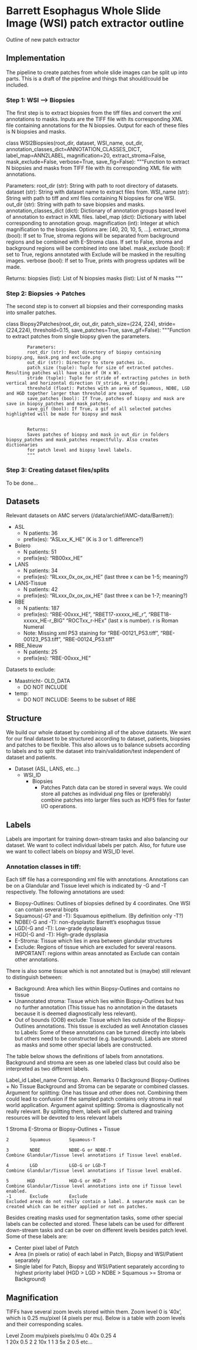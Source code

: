 # Barrett Esophagus Whole Slide Image (WSI) patch extractor outline
Outline of new patch extractor

## Implementation
The pipeline to create patches from whole slide images can be split up into parts. This is a draft of the pipeline and things that should/could be included.

### Step 1: WSI --> Biopsies
The first step is to extract biopsies from the tiff files and convert the xml annotations to masks. Inputs are the TIFF file with its corresponding XML file containing annotations for the N biopsies. Output for each of these files is N biopsies and masks.

class WSI2Biopsies(root_dir,
                    dataset,
                    WSI_name,
                    out_dir,
                    annotation_classes_dict=ANNOTATION_CLASSES_DICT,
                    label_map=ANN2LABEL,
                    magnification=20,
                    extract_stroma=False,
                    mask_exclude=False,
                    verbose=True,
                    save_fig=False):
"""Function to extract N biopsies and masks from TIFF file with its corresponding XML file with annotations.

Parameters:
            root_dir (str): String with path to root directory of datasets.
            dataset (str): String with dataset name to extract files from.
            WSI_name (str): String with path to tiff and xml files containing N biopsies for one WSI.
            out_dir (str): String with path to save biopsies and masks.
            annotation_classes_dict (dict): Dictionary of annotation groups based level of annotation to extract in XML files.
            label_map (dict): Dictionary with label corresponding to annotation group.
            magnification (int): Integer at which magnification to the biopsies. Options are: [40, 20, 10, 5, ...].
            extract_stroma (bool): If set to True, stroma regions will be separated from background regions and be combined with E-Stroma class. If set to False, stroma and background regions will be combined into one label.
            mask_exclude (bool): If set to True, regions annotated with Exclude will be masked in the resulting images.
            verbose (bool): If set to True, prints with progress updates will be made.

Returns:
biopsies (list): List of N biopsies
masks (list): List of N masks
"""

### Step 2: Biopsies → Patches
The second step is to convert all biopsies and their corresponding masks into smaller patches. 

class Biopsy2Patches(root_dir,
                     out_dir,
                     patch_size=(224, 224),
                     stride=(224,224),
                     threshold=0.15,
                     save_patches=True,
                     save_gif=False):
"""Function to extract patches from single biopsy given the parameters.

            Parameters:
            root_dir (str): Root directory of biopsy containing biopsy.png, mask.png and exclude.png
            out_dir (str): Directory to store patches in.
            patch_size (tuple): Tuple for size of extracted patches. Resulting patches will have size of (H x W).
            stride (tuple): Tuple for stride of extracting patches in both vertical and horizontal direction (V_stride, H_stride).
            threshold (float): Patches with an area of Squamous, NDBE, LGD and HGD together larger than threshold are saved.
            save_patches (bool): If True, patches of biopsy and mask are save in biopsy_patches and mask_patches.
            save_gif (bool): If True, a gif of all selected patches highlighted will be made for biopsy and mask


            Returns:
            Saves patches of biopsy and mask in out_dir in folders biopsy_patches and mask_patches respectfully. Also creates dictionaries
            for patch level and biopsy level labels.            
            """

### Step 3: Creating dataset files/splits
To be done…

## Datasets
Relevant datasets on AMC servers (/data/archief/AMC-data/Barrett/):
* ASL
   * N patients: 36
   * prefix(es): “ASLxx_K_HE” (K is 3 or 1. difference?)
* Bolero
   * N patients: 51
   * prefix(es): “RB00xx_HE”
* LANS
   * N patients: 34
   * prefix(es): “RLxxx_0x_ox_ox_HE” (last three x can be 1-5; meaning?)
* LANS-Tissue
   * N patients: 42
   * prefix(es): “RLxxx_0x_ox_ox_HE” (last three x can be 1-7; meaning?)
* RBE
   * N patients: 187
   * prefix(es): “RBE-00xxx_HE”, “RBET17-xxxxx_HE_r”, “RBET18-xxxxx_HE-r_BIG”  “ROCTxx_r-HEx” (last x is number). r is Roman Numeral
   * Note: Missing xml P53 staining for “RBE-00121_P53.tiff”, “RBE-00123_P53.tiff”, “RBE-00124_P53.tiff”
* RBE_Nieuw
   * N patients: 25
   * prefix(es): “RBE-00xxx_HE”

Datasets to exclude:
* Maastricht- OLD_DATA
   * DO NOT INCLUDE
* temp:
   * DO NOT INCLUDE: Seems to be subset of RBE

## Structure
We build our whole dataset by combining all of the above datasets. We want for our final dataset to be structured according to dataset, patients, biopsies and patches to be flexible. This also allows us to balance subsets according to labels and to split the dataset into train/validation/test independent of dataset and patients. 

* Dataset (ASL, LANS, etc...)
   * WSI_ID
      * Biopsies
         * Patches
Patch data can be stored in several ways. We could store all patches as individual png files or (preferably) combine patches into larger files such as HDF5 files for faster I/O operations.

## Labels
Labels are important for training down-stream tasks and also balancing our dataset. We want to collect individual labels per patch. Also, for future use we want to collect labels on biopsy and WSI_ID level.

### Annotation classes in tiff:
Each tiff file has a corresponding xml file with annotations. Annotations can be on a Glandular and Tissue level which is indicated by -G and -T respectively. The following annotations are used:
* Biopsy-Outlines: Outlines of biopsies defined by 4 coordinates. One WSI can contain several biopts
* Squamous(-G? and -T): Squamous epithelium. (By definition only -T?)
* NDBE(-G and -T): non-dysplastic Barrett’s esophagus tissue
* LGD(-G and -T): Low-grade dysplasia
* HGD(-G and -T): High-grade dysplasia
* E-Stroma: Tissue which lies in area between glandular structures
* Exclude: Regions of tissue which are excluded for several reasons. IMPORTANT: regions within areas annotated as Exclude can contain other annotations.


There is also some tissue which is not annotated but is (maybe) still relevant to distinguish between: 
* Background: Area which lies within Biopsy-Outlines and contains no tissue
* Unannotated stroma: Tissue which lies within Biopsy-Outlines but has no further annotation (This tissue has no annotation in the datasets because it is deemed diagnostically less relevant).
* Out of bounds (OOB) exclude: Tissue which lies outside of the Biopsy-Outlines annotations. This tissue is excluded as well
Annotation classes to Labels:
Some of these annotations can be turned directly into labels but others need to be constructed (e.g. background). Labels are stored as masks and some other special labels are constructed. 


The table below shows the definitions of labels from annotations. Background and stroma are seen as one labeled class but could also be interpreted as two different labels. 


Label_id 	Label_name     Corresp. Ann.                             Remarks
   0        Background     Biopsy-Outlines + No Tissue               Background and Stroma can be separate or combined classes. Argument for splitting: One has 
                                                                     tissue and other does not. Combining them could lead to confusion if the sampled patch contains only stroma in real world application.
                                                                     Argument against splitting: Stroma is diagnostically not really relevant. By splitting them, labels will get cluttered and training resources will be devoted to less relevant labels 
	
   1        Stroma         E-Stroma or Biopsy-Outlines + Tissue

	2        Squamous       Squamous-T
	
	3        NDBE           NDBE-G or NDBE-T                          Combine Glandular/Tissue level annotations if Tissue level enabled.
	
	4        LGD            LGD-G or LGD-T                            Combine Glandular/Tissue level annotations if Tissue level enabled.

	5     	HGD         	HGD-G or HGD-T                            Combine Glandular/Tissue level annotations into one if Tissue level enabled.
	-1       Exclude     	Exclude                                	Excluded areas do not really contain a label. A separate mask can be created which can be either applied or not on patches.

Besides creating masks used for segmentation tasks, some other special labels can be collected and stored. These labels can be used for different down-stream tasks and can be over on different levels besides patch level. Some of these labels are:
* Center pixel label of Patch
* Area (in pixels or ratio) of each label in Patch, Biopsy and WSI/Patient separately
* Single label for Patch, Biopsy and WSI/Patient separately according to highest priority label (HGD > LGD > NDBE > Squamous >= Stroma or Background)


## Magnification
TIFFs have several zoom levels stored within them. Zoom level 0 is ‘40x’, which is 0.25 mu/pixel (4 pixels per mu). Below is a table with zoom levels and their corresponding scales.


Level       	Zoom     	mu/pixels   	pixels/mu
	0        	40x         	0.25        	4        	
   1        	20x         	0.5         	2
	2        	10x         	1              1
	3        	5x             2              0.5
	etc…